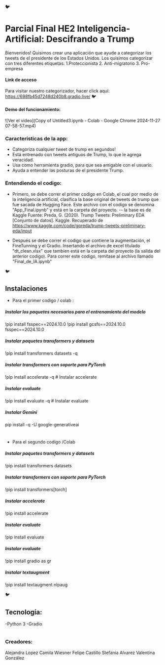 #### 🐦
# Parcial Final HE2 Inteligencia-Artificial: Descifrando a Trump

Bienvenidos! Quisimos crear una aplicación que ayude a categorizar los tweets de el presidente de los Estados Unidos. Los quisimos categorizar con tres diferentes etiquetas: 1.Proteccionista 2. Anti-migratorio 3. Pro-empresa
#### Link de acceso
Para visitar nuestro categorizador, hacer click aquí:  https://698fb45d7248d240b8.gradio.live/
🐦
#### Demo del funcionamiento:
![Ver el video](Copy of Untitled3.ipynb - Colab - Google Chrome 2024-11-27 07-58-57.mp4)
 ### Caracteristicas de la app:
- Categoriza cualquier tweet de trump en segundos!
- Está entrenado con tweets antiguos de Trump, lo que le agrega veracidad.
- Usa como herramienta gradio, para que sea amigable con el usuario.
- Ayuda a entender las posturas de el presidente Trump.
### Entendiendo el codigo: 
- Primero, se debe correr el primer codigo en Colab, el cual por medio de la inteligencia artificial, clasifica la base original de tweets de trump que fue sacada de Hugging Face. Este archivo con el codigo se denomina "App_Final.ipynb" y está en la carpeta del proyecto.
 -- la base es de Kaggle Fuente: Preda, G. (2020). Trump Tweets: Preliminary EDA [Conjunto de datos]. Kaggle. Recuperado de https://www.kaggle.com/code/gpreda/trump-tweets-preliminary-eda/input

- Después se debe correr el codigo que contiene la augmentación, el FineTunning y el Gradio. Insertando el archivo de excel titulado "dt_clean.xlsx" que tambíen está en la carpeta del proyecto (la salida del anterior codigo). Para correr este codigo, remitase al archivo llamado "Final_de_IA.ipynb"

🐦
## Instalaciones
- Para el primer codigo / colab :
##### Instalar los paquetes necesarios para el entrenamiento del modelo
!pip install fsspec==2024.10.0
!pip install gcsfs==2024.10.0 fsspec==2024.10.0
##### Instalar paquetes transformers y datasets
!pip install transformers datasets -q 
##### Instalar transformers con soporte para PyTorch
!pip install accelerate -q # Instalar accelerate
##### Instalar evaluate
!pip install evaluate -q  # Instalar evaluate
##### Instalar Gemini
pip install -q -U google-generativeai
# 
- Para el segundo codigo /Colab
##### Instalar paquetes transformers y datasets
!pip install transformers datasets  
##### Instalar transformers con soporte para PyTorch
!pip install transformers[torch]  
##### Instalar accelerate
!pip install accelerate  
##### Instalar evaluate
!pip install evaluate 
##### Instalar evaluate
!pip install gradio as gr
##### Instalar textaugment
!pip install textaugment nlpaug

🐦
## Tecnología:
-Python 3 
-Gradio

# 
### Creadores: 
Alejandra Lopez
Camila Wiesner
Felipe Castillo
Stefania Alvarez
Valentina González

